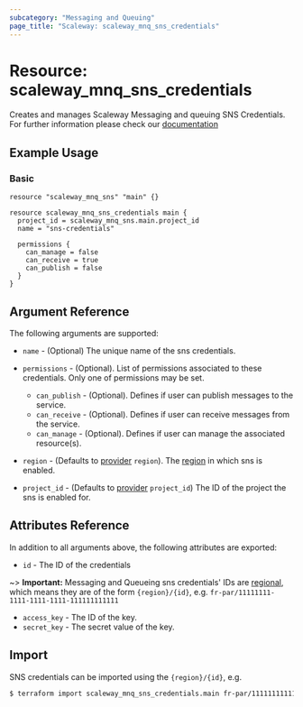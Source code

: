 ```yaml
---
subcategory: "Messaging and Queuing"
page_title: "Scaleway: scaleway_mnq_sns_credentials"
---
```


# Resource: scaleway_mnq_sns_credentials

Creates and manages Scaleway Messaging and queuing SNS Credentials.
For further information please check
our [documentation](https://www.scaleway.com/en/docs/serverless/messaging/reference-content/sns-overview/)

## Example Usage

### Basic

```hcl
resource "scaleway_mnq_sns" "main" {}

resource scaleway_mnq_sns_credentials main {
  project_id = scaleway_mnq_sns.main.project_id
  name = "sns-credentials"

  permissions {
    can_manage = false
    can_receive = true
    can_publish = false
  }
}
```

## Argument Reference

The following arguments are supported:

- `name` - (Optional) The unique name of the sns credentials.

- `permissions` - (Optional). List of permissions associated to these credentials. Only one of permissions may be set.
    - `can_publish` - (Optional). Defines if user can publish messages to the service.
    - `can_receive` - (Optional). Defines if user can receive messages from the service.
    - `can_manage` - (Optional). Defines if user can manage the associated resource(s).


- `region` - (Defaults to [provider](../index.md#region) `region`). The [region](../guides/regions_and_zones.md#regions) in which sns is enabled.

- `project_id` - (Defaults to [provider](../index.md#project_id) `project_id`) The ID of the project the sns is enabled for.


## Attributes Reference

In addition to all arguments above, the following attributes are exported:

- `id` - The ID of the credentials

~> **Important:** Messaging and Queueing sns credentials' IDs are [regional](../guides/regions_and_zones.md#resource-ids), which means they are of the form `{region}/{id}`, e.g. `fr-par/11111111-1111-1111-1111-111111111111`

- `access_key` - The ID of the key.
- `secret_key` - The secret value of the key.

## Import

SNS credentials can be imported using the `{region}/{id}`, e.g.

```bash
$ terraform import scaleway_mnq_sns_credentials.main fr-par/11111111111111111111111111111111
```
